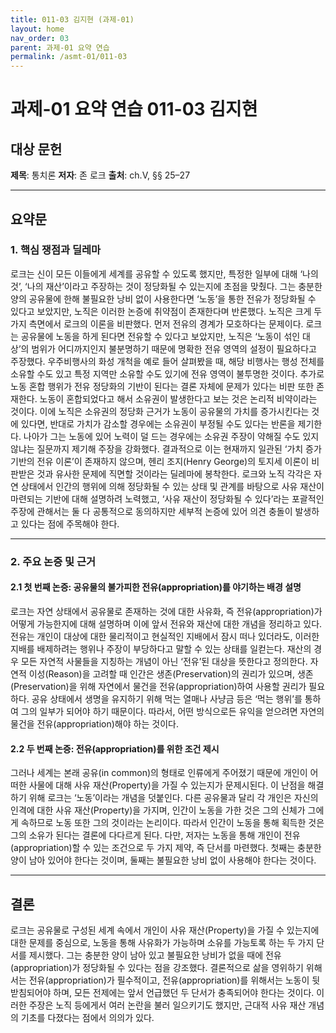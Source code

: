 ```yaml
---
title: 011-03 김지현 (과제-01)
layout: home
nav_order: 03
parent: 과제-01 요약 연습
permalink: /asmt-01/011-03
---
```


# 과제-01 요약 연습 011-03 김지현 

## 대상 문헌  
**제목**: 통치론
**저자**: 존 로크 
**출처**: ch.V, §§ 25–27

---

## 요약문  

### 1. 핵심 쟁점과 딜레마
로크는 신이 모든 이들에게 세계를 공유할 수 있도록 했지만, 특정한 일부에 대해 ‘나의 것’, ‘나의 재산’이라고 주장하는 것이 정당화될 수 있는지에 초점을 맞췄다. 그는 충분한 양의 공유물에 한해 불필요한 낭비 없이 사용한다면 ‘노동’을 통한 전유가 정당화될 수 있다고 보았지만, 노직은 이러한 논증에 취약점이 존재한다며 반론했다. 노직은 크게 두 가지 측면에서 로크의 이론을 비판했다. 먼저 전유의 경계가 모호하다는 문제이다. 로크는 공유물에 노동을 하게 된다면 전유할 수 있다고 보았지만, 노직은 ‘노동이 섞인 대상’의 범위가 어디까지인지 불분명하기 때문에 명확한 전유 영역의 설정이 필요하다고 주장했다. 우주비행사의 화성 개척을 예로 들어 살펴봤을 때, 해당 비행사는 행성 전체를 소유할 수도 있고 특정 지역만 소유할 수도 있기에 전유 영역이 불투명한 것이다. 추가로 노동 혼합 행위가 전유 정당화의 기반이 된다는 결론 자체에 문제가 있다는 비판 또한 존재한다. 노동이 혼합되었다고 해서 소유권이 발생한다고 보는 것은 논리적 비약이라는 것이다. 이에 노직은 소유권의 정당화 근거가 노동이 공유물의 가치를 증가시킨다는 것에 있다면, 반대로 가치가 감소할 경우에는 소유권이 부정될 수도 있다는 반론을 제기한다. 나아가 그는 노동에 있어 노력이 덜 드는 경우에는 소유권 주장이 약해질 수도 있지 않냐는 질문까지 제기해 주장을 강화했다. 결과적으로 이는 현재까지 일관된 ‘가치 증가 기반의 전유 이론’이 존재하지 않으며, 헨리 조지(Henry George)의 토지세 이론이 비판받은 것과 유사한 문제에 직면할 것이라는 딜레마에 봉착한다. 로크와 노직 각각은 자연 상태에서 인간의 행위에 의해 정당화될 수 있는 상태 및 관계를 바탕으로 사유 재산이 마련되는 기반에 대해 설명하려 노력했고, ‘사유 재산이 정당화될 수 있다’라는 포괄적인 주장에 관해서는 둘 다 공통적으로 동의하지만 세부적 논증에 있어 의견 충돌이 발생하고 있다는 점에 주목해야 한다.  

---

### 2. 주요 논증 및 근거  

#### 2.1 첫 번째 논증: 공유물의 불가피한 전유(appropriation)를 야기하는 배경 설명
로크는 자연 상태에서 공유물로 존재하는 것에 대한 사유화, 즉 전유(appropriation)가 어떻게 가능한지에 대해 설명하며 이에 앞서 전유와 재산에 대한 개념을 정리하고 있다. 전유는 개인이 대상에 대한 물리적이고 현실적인 지배에서 잠시 떠나 있더라도, 이러한 지배를 배제하려는 행위나 주장이 부당하다고 말할 수 있는 상태를 일컫는다. 재산의 경우 모든 자연적 사물들을 지칭하는 개념이 아닌 ‘전유’된 대상을 뜻한다고 정의한다. 자연적 이성(Reason)을 고려할 때 인간은 생존(Preservation)의 권리가 있으며, 생존(Preservation)을 위해 자연에서 물건을 전유(appropriation)하여 사용할 권리가 필요하다. 공유 상태에서 생명을 유지하기 위해 먹는 열매나 사냥금 등은 ‘먹는 행위’를 통하여 그의 일부가 되어야 하기 때문이다. 따라서, 어떤 방식으로든 유익을 얻으려면 자연의 물건을 전유(appropriation)해야 하는 것이다.

#### 2.2 두 번째 논증: 전유(appropriation)를 위한 조건 제시 
그러나 세계는 본래 공유(in common)의 형태로 인류에게 주어졌기 때문에 개인이 어떠한 사물에 대해 사유 재산(Property)을 가질 수 있는지가 문제시된다. 이 난점을 해결하기 위해 로크는 ‘노동’이라는 개념을 덧붙인다. 다른 공유물과 달리 각 개인은 자신의 인격에 대한 사유 재산(Property)을 가지며, 인간이 노동을 가한 것은 그의 신체가 그에게 속하므로 노동 또한 그의 것이라는 논리이다. 따라서 인간이 노동을 통해 획득한 것은 그의 소유가 된다는 결론에 다다르게 된다. 다만, 저자는 노동을 통해 개인이 전유(appropriation)할 수 있는 조건으로 두 가지 제약, 즉 단서를 마련했다. 첫째는 충분한 양이 남아 있어야 한다는 것이며, 둘째는 불필요한 낭비 없이 사용해야 한다는 것이다.

---

## 결론  
로크는 공유물로 구성된 세계 속에서 개인이 사유 재산(Property)을 가질 수 있는지에 대한 문제를 중심으로, 노동을 통해 사유화가 가능하며 소유를 가능토록 하는 두 가지 단서를 제시했다. 그는 충분한 양이 남아 있고 불필요한 낭비가 없을 때에 전유(appropriation)가 정당화될 수 있다는 점을 강조했다. 결론적으로 삶을 영위하기 위해서는 전유(appropriation)가 필수적이고, 전유(appropriation)를 위해서는 노동이 뒷받침되어야 하며, 모든 전제에는 앞서 언급했던 두 단서가 충족되어야 한다는 것이다. 이러한 주장은 노직 등에게서 여러 논란을 불러 일으키기도 했지만, 근대적 사유 재산 개념의 기초를 다졌다는 점에서 의의가 있다.
